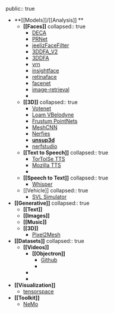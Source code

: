 public:: true

- **[[Models]]/[[Analysis]] **
	- **[[Faces]]**
	  collapsed:: true
		- [DECA](https://github.com/yfeng95/DECA)
		- [PRNet](https://github.com/yfeng95/PRNet)
		- [jeelizFaceFilter](https://github.com/jeeliz/jeelizFaceFilter)
		- [3DDFA_V2](https://github.com/cleardusk/3DDFA_V2)
		- [3DDFA](https://github.com/cleardusk/3DDFA)
		- [vrn](https://github.com/AaronJackson/vrn)
		- [insightface](https://github.com/deepinsight/insightface)
		- [retinaface](https://github.com/serengil/retinaface)
		- [facenet](https://github.com/davidsandberg/facenet)
		- [image-retrieval](https://github.com/deepinsight/image-retrieval)
		-
	- **[[3D]]**
	  collapsed:: true
		- [Votenet](https://github.com/facebookresearch/votenet)
		- [Loam VBelodyne](https://github.com/laboshinl/loam_velodyne)
		- [Frustum PointNets](https://github.com/charlesq34/frustum-pointnets)
		- [MeshCNN](https://github.com/ranahanocka/MeshCNN)
		- [Nerfies](https://github.com/google/nerfies)
		- **[unsup3d](https://github.com/elliottwu/unsup3d)**
		- [nerfstudio](https://github.com/nerfstudio-project/nerfstudio)
	- **[[Text to Speech]]**
	  collapsed:: true
		- [TorToiSe TTS](https://github.com/neonbjb/tortoise-tts)
		- [Mozilla TTS](https://github.com/mozilla/TTS)
		-
	- **[[Speech to Text]]**
	  collapsed:: true
		- [Whisper](https://github.com/openai/whisper)
	- [[Vehicle]]
	  collapsed:: true
		- [SVL Simulator](https://github.com/lgsvl/simulator)
- **[[Generative]]**
  collapsed:: true
	- **[[Text]]**
	- **[[Images]]**
	- **[[Music]]**
	- **[[3D]]**
		- [Pixel2Mesh](https://github.com/nywang16/Pixel2Mesh)
- **[[Datasets]]**
  collapsed:: true
	- **[[Videos]]**
		- **[[Objectron]]**
			- [Github]((https://github.com/google-research-datasets/Objectron))
			-
		-
		-
- **[[Visualization]]**
	- [tensorspace](https://github.com/tensorspace-team/tensorspace)
- **[[Toolkit]]**
	- [NeMo](https://github.com/NVIDIA/NeMo)